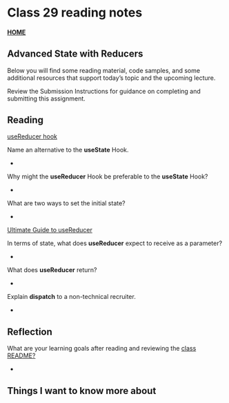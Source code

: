 # Class 29 reading notes

#### [HOME](https://cesarderio.github.io/reading-notes/)

## Advanced State with Reducers

Below you will find some reading material, code samples, and some additional resources that support today’s topic and the upcoming lecture.

Review the Submission Instructions for guidance on completing and submitting this assignment.

## Reading

[useReducer hook](https://reactjs.org/docs/hooks-reference.html#usereducer)

Name an alternative to the **useState** Hook.

*

Why might the **useReducer** Hook be preferable to the **useState** Hook?

*

What are two ways to set the initial state?

*

[Ultimate Guide to useReducer](https://blog.logrocket.com/guide-to-react-usereducer-hook/)

In terms of state, what does **useReducer** expect to receive as a parameter?

*

What does **useReducer** return?

*

Explain **dispatch** to a non-technical recruiter.

*

## Reflection

What are your learning goals after reading and reviewing the [class README?](https://codefellows.github.io/code-401-javascript-guide/curriculum/class-06/)

*

## Things I want to know more about
